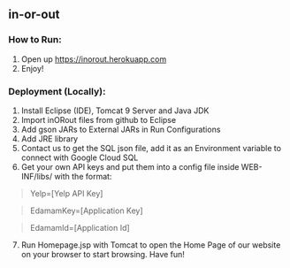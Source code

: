 ## in-or-out

### How to Run: 
1. Open up https://inorout.herokuapp.com
2. Enjoy!

### Deployment (Locally):
1. Install Eclipse (IDE), Tomcat 9 Server and Java JDK
2. Import inORout files from github to Eclipse
3. Add gson JARs to External JARs in Run Configurations
4. Add JRE library 
5. Contact us to get the SQL json file, add it as an Environment variable to connect with Google Cloud SQL
6. Get your own API keys and put them into a config file inside WEB-INF/libs/ with the format: 
> Yelp=[Yelp API Key]

> EdamamKey=[Application Key]

> EdamamId=[Application Id]

7. Run Homepage.jsp with Tomcat to open the Home Page of our website on your browser to start browsing. Have fun!
